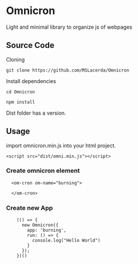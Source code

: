 # Omnicron
Light and minimal library to organize js of webpages

## Source Code 

 Cloning

``git clone https://github.com/MSLacerda/Omnicron`` 

 Install dependencies

``cd Omnicron`` 

``npm install`` 

Dist folder has a version.

## Usage

import omnicron.min.js into your html project.

`` <script src="dist/omni.min.js"></script> ``

### Create omnicron element
```
  <om-cron om-name="burning">

  </om-cron>
```

### Create new App

```
    (() => {
      new Omnicron({
        app: 'burning',
        run: () => {
          console.log("Hello World")
        }
      });
    })()

``` 


